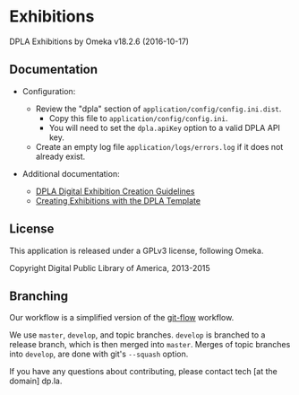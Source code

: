 Exhibitions
===========

DPLA Exhibitions by Omeka
v18.2.6 (2016-10-17)

Documentation
-------------

* Configuration:
	* Review the "dpla" section of `application/config/config.ini.dist`.
		* Copy this file to `application/config/config.ini`.
		* You will need to set the `dpla.apiKey` option to a valid DPLA API key.
	* Create an empty log file `application/logs/errors.log` if it does not already exist.

* Additional documentation:
	* [DPLA Digital Exhibition Creation Guidelines](https://docs.google.com/document/d/1caBYKDdQCpFCildS5XquNML5YzaugSL7Jf3CdBIIqOA/edit)
	* [Creating Exhibitions with the DPLA Template](https://docs.google.com/document/d/1ktQuLJzMkQX_e5EM2cUm88W614GZ4UdRhuu3_cXpoXU/edit)

License
--------
This application is released under a GPLv3 license, following Omeka.

Copyright Digital Public Library of America, 2013-2015

Branching
---------

Our workflow is a simplified version of the
[git-flow](http://nvie.com/posts/a-successful-git-branching-model/) workflow.

We use `master`, `develop`, and topic branches.  `develop` is branched to a
release branch, which is then merged into `master`.  Merges of topic branches
into `develop`, are done with git's `--squash` option.

If you have any questions about contributing, please contact
tech [at the domain] dp.la.

